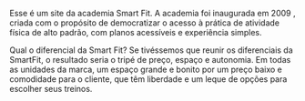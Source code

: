 Esse é um site da academia Smart Fit. A academia foi inaugurada em 2009 , criada com o propósito de democratizar o acesso à prática de atividade física de alto padrão, com planos acessíveis e experiência simples.

Qual o diferencial da Smart Fit? Se tivéssemos que reunir os diferenciais da SmartFit, o resultado seria o tripé de preço, espaço e autonomia. Em todas as unidades da marca, um espaço grande e bonito por um preço baixo e comodidade para o cliente, que têm liberdade e um leque de opções para escolher seus treinos.

